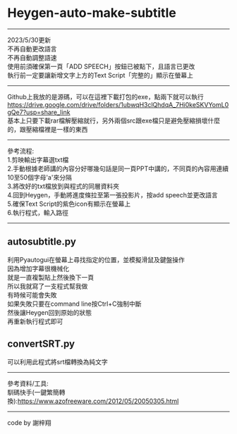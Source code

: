 # Heygen-auto-make-subtitle  
* * *
2023/5/30更新  
不再自動更改語言  
不再自動調整語速  
使用前須確保第一頁「ADD SPEECH」按鈕已被點下，且語言已更改  
執行前一定要讓新增文字上方的Text Script「完整的」顯示在螢幕上  
* * *
Github上我放的是源碼，可以在這裡下載打包的exe，點兩下就可以執行  
https://drive.google.com/drive/folders/1ubwqH3clQhdqA_7Hi0keSKVYomL0gQe7?usp=share_link  
基本上只要下載rar檔解壓縮就行，另外兩個src跟exe檔只是避免壓縮損壞什麼的，跟壓縮檔裡是一樣的東西
* * *
參考流程:  
1.剪映輸出字幕選txt檔  
2.手動根據老師講的內容分好哪幾句話是同一頁PPT中講的，不同頁的內容用連續10至50個字母'a'來分隔  
3.將改好的txt檔放到與程式的同層資料夾  
4.回到Heygen，手動將進度條拉至第一張投影片，按add speech並更改語言  
5.確保Text Script的紫色icon有顯示在螢幕上  
6.執行程式，輸入路徑  
* * *
## **autosubtitle.py**  
利用Pyautogui在螢幕上尋找指定的位置，並模擬滑鼠及鍵盤操作  
因為增加字幕很機械化  
就是一直複製貼上然後換下一頁  
所以我就寫了一支程式幫我做  
有時候可能會失敗  
如果失敗只要在command line按Ctrl+C強制中斷  
然後讓Heygen回到原始的狀態  
再重新執行程式即可
## **convertSRT.py**  
可以利用此程式將srt檔轉換為純文字  
* * *
參考資料/工具:  
馴碼快手(一鍵繁簡轉換):https://www.azofreeware.com/2012/05/20050305.html  
* * *
code by 謝梓翔
